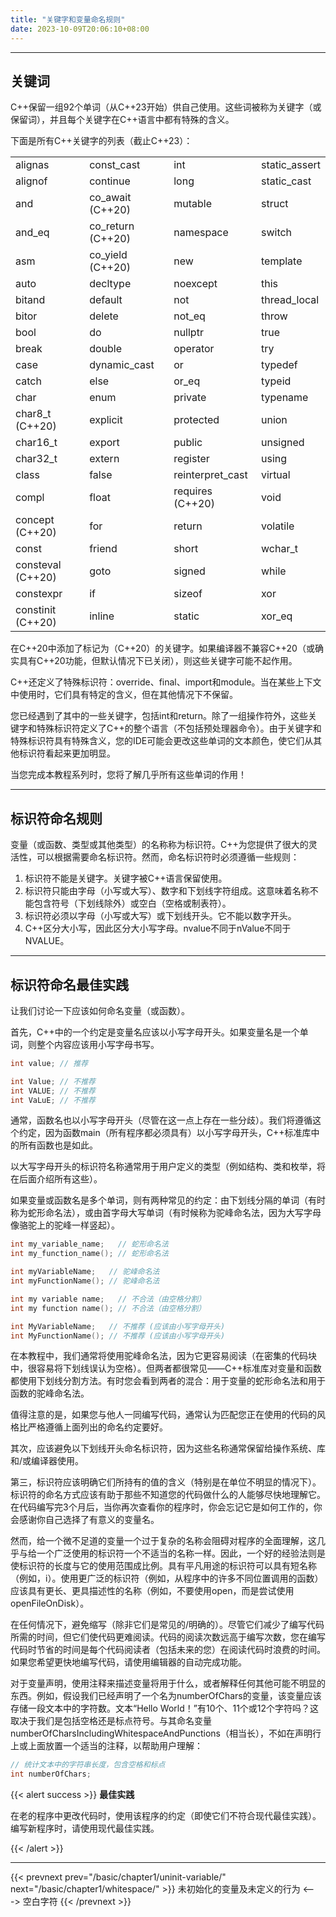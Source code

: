 ```yaml
---
title: "关键字和变量命名规则"
date: 2023-10-09T20:06:10+08:00
---
```


***
## 关键词

C++保留一组92个单词（从C++23开始）供自己使用。这些词被称为关键字（或保留词），并且每个关键字在C++语言中都有特殊的含义。

下面是所有C++关键字的列表（截止C++23）：


|     |    |   |    |
|  ----  | ----  | ----  | ----  |
| alignas | const_cast | int | static_assert |
| alignof | continue | long | static_cast |
| and | co_await (C++20) | mutable | struct |
| and_eq | co_return (C++20) | namespace | switch |
| asm | co_yield (C++20) | new | template |
| auto | decltype | noexcept | this |
| bitand | default | not | thread_local |
| bitor | delete | not_eq | throw |
| bool | do | nullptr | true |
| break | double | operator | try |
| case | dynamic_cast | or | typedef |
| catch | else | or_eq | typeid |
| char | enum | private | typename |
| char8_t (C++20) | explicit | protected | union |
| char16_t | export | public | unsigned |
| char32_t | extern | register | using |
| class | false | reinterpret_cast | virtual |
| compl | float | requires (C++20) | void |
| concept (C++20) | for | return | volatile |
| const | friend | short | wchar_t |
| consteval (C++20) | goto | signed | while |
| constexpr | if | sizeof | xor |
| constinit (C++20) | inline | static | xor_eq |



在C++20中添加了标记为（C++20）的关键字。如果编译器不兼容C++20（或确实具有C++20功能，但默认情况下已关闭），则这些关键字可能不起作用。

C++还定义了特殊标识符：override、final、import和module。当在某些上下文中使用时，它们具有特定的含义，但在其他情况下不保留。

您已经遇到了其中的一些关键字，包括int和return。除了一组操作符外，这些关键字和特殊标识符定义了C++的整个语言（不包括预处理器命令）。由于关键字和特殊标识符具有特殊含义，您的IDE可能会更改这些单词的文本颜色，使它们从其他标识符看起来更加明显。

当您完成本教程系列时，您将了解几乎所有这些单词的作用！

***
## 标识符命名规则

变量（或函数、类型或其他类型）的名称称为标识符。C++为您提供了很大的灵活性，可以根据需要命名标识符。然而，命名标识符时必须遵循一些规则：

1. 标识符不能是关键字。关键字被C++语言保留使用。
2. 标识符只能由字母（小写或大写）、数字和下划线字符组成。这意味着名称不能包含符号（下划线除外）或空白（空格或制表符）。
3. 标识符必须以字母（小写或大写）或下划线开头。它不能以数字开头。
4. C++区分大小写，因此区分大小写字母。nvalue不同于nValue不同于NVALUE。


***
## 标识符命名最佳实践

让我们讨论一下应该如何命名变量（或函数）。

首先，C++中的一个约定是变量名应该以小写字母开头。如果变量名是一个单词，则整个内容应该用小写字母书写。

```C++
int value; // 推荐

int Value; // 不推荐
int VALUE; // 不推荐
int VaLuE; // 不推荐
```

通常，函数名也以小写字母开头（尽管在这一点上存在一些分歧）。我们将遵循这个约定，因为函数main（所有程序都必须具有）以小写字母开头，C++标准库中的所有函数也是如此。

以大写字母开头的标识符名称通常用于用户定义的类型（例如结构、类和枚举，将在后面介绍所有这些）。

如果变量或函数名是多个单词，则有两种常见的约定：由下划线分隔的单词（有时称为蛇形命名法），或由首字母大写单词（有时候称为驼峰命名法，因为大写字母像骆驼上的驼峰一样竖起）。

```C++
int my_variable_name;   // 蛇形命名法
int my_function_name(); // 蛇形命名法

int myVariableName;   // 驼峰命名法
int myFunctionName(); // 驼峰命名法

int my variable name;   // 不合法（由空格分割）
int my function name(); // 不合法（由空格分割）

int MyVariableName;   // 不推荐 (应该由小写字母开头)
int MyFunctionName(); // 不推荐 (应该由小写字母开头)
```

在本教程中，我们通常将使用驼峰命名法，因为它更容易阅读（在密集的代码块中，很容易将下划线误认为空格）。但两者都很常见——C++标准库对变量和函数都使用下划线分割方法。有时您会看到两者的混合：用于变量的蛇形命名法和用于函数的驼峰命名法。

值得注意的是，如果您与他人一同编写代码，通常认为匹配您正在使用的代码的风格比严格遵循上面列出的命名约定要好。

其次，应该避免以下划线开头命名标识符，因为这些名称通常保留给操作系统、库和/或编译器使用。

第三，标识符应该明确它们所持有的值的含义（特别是在单位不明显的情况下）。标识符的命名方式应该有助于那些不知道您的代码做什么的人能够尽快地理解它。在代码编写完3个月后，当你再次查看你的程序时，你会忘记它是如何工作的，你会感谢你自己选择了有意义的变量名。

然而，给一个微不足道的变量一个过于复杂的名称会阻碍对程序的全面理解，这几乎与给一个广泛使用的标识符一个不适当的名称一样。因此，一个好的经验法则是使标识符的长度与它的使用范围成比例。具有平凡用途的标识符可以具有短名称（例如，i）。使用更广泛的标识符（例如，从程序中的许多不同位置调用的函数）应该具有更长、更具描述性的名称（例如，不要使用open，而是尝试使用openFileOnDisk）。

在任何情况下，避免缩写（除非它们是常见的/明确的）。尽管它们减少了编写代码所需的时间，但它们使代码更难阅读。代码的阅读次数远高于编写次数，您在编写代码时节省的时间是每个代码阅读者（包括未来的您）在阅读代码时浪费的时间。如果您希望更快地编写代码，请使用编辑器的自动完成功能。

对于变量声明，使用注释来描述变量将用于什么，或者解释任何其他可能不明显的东西。例如，假设我们已经声明了一个名为numberOfChars的变量，该变量应该存储一段文本中的字符数。文本“Hello World！”有10个、11个或12个字符吗？这取决于我们是包括空格还是标点符号。与其命名变量numberOfCharsIncludingWhitespaceAndPunctions（相当长），不如在声明行上或上面放置一个适当的注释，以帮助用户理解：

```C++
// 统计文本中的字符串长度，包含空格和标点
int numberOfChars;
```

{{< alert success >}}
**最佳实践**

在老的程序中更改代码时，使用该程序的约定（即使它们不符合现代最佳实践）。编写新程序时，请使用现代最佳实践。

{{< /alert >}}

***
{{< prevnext prev="/basic/chapter1/uninit-variable/" next="/basic/chapter1/whitespace/" >}}
未初始化的变量及未定义的行为
<--->
空白字符
{{< /prevnext >}}
